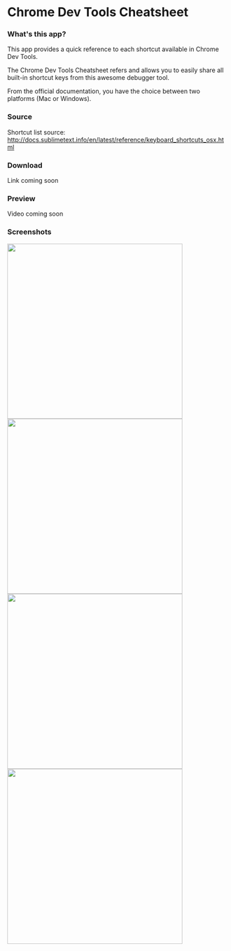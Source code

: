 # Chrome Dev Tools Cheatsheet

### What's this app?
This app provides a quick reference to each shortcut available in Chrome Dev Tools.

The Chrome Dev Tools Cheatsheet refers and allows you to easily share all built-in shortcut keys from this awesome debugger tool.

From the official documentation, you have the choice between two platforms (Mac or Windows).

### Source

Shortcut list source: http://docs.sublimetext.info/en/latest/reference/keyboard_shortcuts_osx.html  

### Download
Link coming soon  

### Preview
Video coming soon  

### Screenshots
<p align="left">
    <img height="400px" src="http://img15.hostingpics.net/pics/950588Screenshot20160919213425.png">
    <img height="400px" src="http://img15.hostingpics.net/pics/797306Screenshot20160919213443.png">
    <img height="400px" src="http://img4.hostingpics.net/pics/398089Screenshot20160919213457.png">
    <img height="400px" src="http://img4.hostingpics.net/pics/453024Screenshot20160919213507.png">
</p>  

